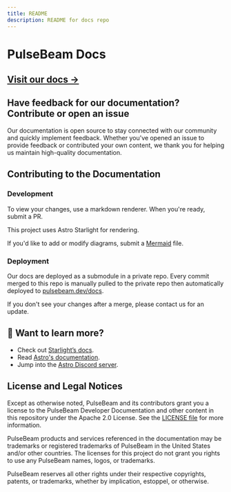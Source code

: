 ```yaml
---
title: README
description: README for docs repo
---
```


# PulseBeam Docs

## **[Visit our docs →](https://pulsebeam.dev/docs)**

## Have feedback for our documentation? Contribute or open an issue

Our documentation is open source to stay connected with our community and quickly implement feedback. Whether you've opened an issue to provide feedback or contributed your own content, we thank you for helping us maintain high-quality documentation.

## Contributing to the Documentation

### Development

To view your changes, use a markdown renderer. When you're ready, submit a PR.

This project uses Astro Starlight for rendering.

If you'd like to add or modify diagrams, submit a [Mermaid](https://mermaid.js.org/intro/) file.

### Deployment

Our docs are deployed as a submodule in a private repo. Every commit merged to this repo is manually pulled to the private repo then automatically deployed to [pulsebeam.dev/docs](https://pulsebeam.dev/docs).

If you don't see your changes after a merge, please contact us for an update.

## 👀 Want to learn more?

* Check out [Starlight’s docs](https://starlight.astro.build/).
* Read [Astro's documentation](https://docs.astro.build).
* Jump into the [Astro Discord server](https://astro.build/chat).

## License and Legal Notices

Except as otherwise noted, PulseBeam and its contributors grant you a license to the PulseBeam Developer Documentation and other content in this repository under the Apache 2.0 License. See the [LICENSE file](https://github.com/PulseBeamDev/docs/blob/main/LICENSE) for more information.

PulseBeam products and services referenced in the documentation may be trademarks or registered trademarks of PulseBeam in the United States and/or other countries. The licenses for this project do not grant you rights to use any PulseBeam names, logos, or trademarks.

PulseBeam reserves all other rights under their respective copyrights, patents, or trademarks, whether by implication, estoppel, or otherwise.
